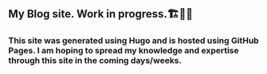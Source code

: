 ## My Blog site. Work in progress.🏗👷‍♂️

### This site was generated using Hugo and is hosted using GitHub Pages.  I am hoping to spread my knowledge and expertise through this site in the coming days/weeks.
